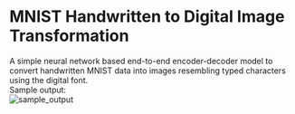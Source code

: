 # MNIST Handwritten to Digital Image Transformation <br>
A simple neural network based end-to-end encoder-decoder model to convert handwritten MNIST data into images resembling typed characters using the digital font. <br>
Sample output: <br>
![sample_output](https://github.com/shetumohanto/handwritten_to_digital_image_transformation/assets/53278488/945458c2-68b2-44a3-8574-c6a4b38cebea)
